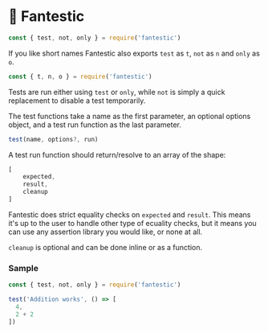 # 🎉 Fantestic 

```js
const { test, not, only } = require('fantestic')
```

If you like short names Fantestic also exports `test` as `t`, `not` as `n` and `only` as `o`.

```js
const { t, n, o } = require('fantestic')
```

Tests are run either using `test` or `only`, while `not` is simply a quick replacement to disable a test temporarily.

The test functions take a name as the first parameter, an optional options object, and a test run function as the last parameter.

```js
test(name, options?, run)
```

A test run function should return/resolve to an array of the shape:
```js
[
    expected,
    result,
    cleanup
]
```

Fantestic does strict equality checks on `expected` and `result`. This means it's up to the user to handle other type of ecuality checks, but it means you can use any assertion library you would like, or none at all.

`cleanup` is optional and can be done inline or as a function.


### Sample
```js
const { test, not, only } = require('fantestic')

test('Addition works', () => [
  4,
  2 + 2
])
```
